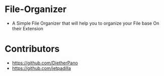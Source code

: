 # File-Organizer
- A Simple File Organizer that will help you to organize your File base On their Extension

# Contributors 
- https://github.com/DietherPano
- https://github.com/jetpadilla
